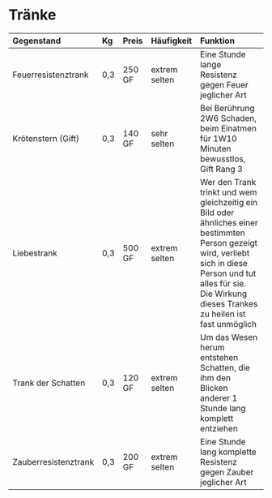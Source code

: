 # Tränke

| Gegenstand | Kg | Preis | Häufigkeit | Funktion |
| :--- | :--- | :--- | :--- | :--- |
| Feuerresistenztrank | 0,3 | 250 GF | extrem selten | Eine Stunde lange Resistenz gegen Feuer jeglicher Art |
| Krötenstern \(Gift\) | 0,3 | 140 GF | sehr selten | Bei Berührung 2W6 Schaden, beim Einatmen für 1W10 Minuten bewusstlos, Gift Rang 3 |
| Liebestrank | 0,3 | 500 GF | extrem selten | Wer den Trank trinkt und wem gleichzeitig ein Bild oder ähnliches einer bestimmten Person gezeigt wird, verliebt sich in diese Person und tut alles für sie. Die Wirkung dieses Trankes zu heilen ist fast unmöglich |
| Trank der Schatten | 0,3 | 120 GF | extrem selten | Um das Wesen herum entstehen Schatten, die ihm den Blicken anderer 1 Stunde lang komplett entziehen |
| Zauberresistenztrank | 0,3 | 200 GF | extrem selten | Eine Stunde lang komplette Resistenz gegen Zauber jeglicher Art |

